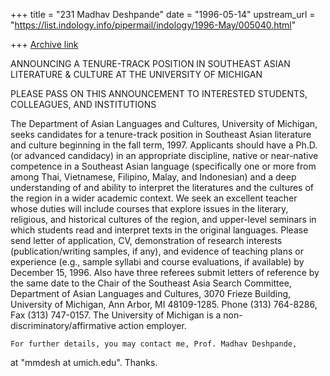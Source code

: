 +++
title = "231 Madhav Deshpande"
date = "1996-05-14"
upstream_url = "https://list.indology.info/pipermail/indology/1996-May/005040.html"

+++
[Archive link](https://list.indology.info/pipermail/indology/1996-May/005040.html)

ANNOUNCING A TENURE-TRACK POSITION IN
	SOUTHEAST ASIAN LITERATURE & CULTURE
		AT THE UNIVERSITY OF MICHIGAN

PLEASE PASS ON THIS ANNOUNCEMENT TO INTERESTED STUDENTS, COLLEAGUES, AND 
INSTITUTIONS

The Department of Asian Languages and Cultures, University of Michigan,
seeks candidates for a tenure-track position in Southeast Asian literature
and culture beginning in the fall term, 1997.  Applicants should have a
Ph.D. (or advanced candidacy) in an appropriate discipline, native or
near-native competence in a Southeast Asian language (specifically one or
more from among Thai, Vietnamese, Filipino, Malay, and Indonesian) and a
deep understanding of and ability to interpret the literatures and the
cultures of the region in a wider academic context.  We seek an excellent
teacher whose duties will include courses that explore issues in the
literary, religious, and historical cultures of the region, and
upper-level seminars in which students read and interpret texts in the
original languages.  Please send letter of application, CV, demonstration
of research interests (publication/writing samples, if any), and evidence of
teaching plans or experience (e.g., sample syllabi and course evaluations,
if available) by December 15, 1996.  Also have three referees submit
letters of reference by the same date to the Chair of the Southeast Asia
Search Committee, Department of Asian Languages and Cultures, 3070 Frieze
Building, University of Michigan, Ann Arbor, MI 48109-1285.  Phone (313)
764-8286, Fax (313) 747-0157.  The University of Michigan is a
non-discriminatory/affirmative action employer. 

	For further details, you may contact me, Prof. Madhav Deshpande, 
at "mmdesh at umich.edu".  Thanks.









